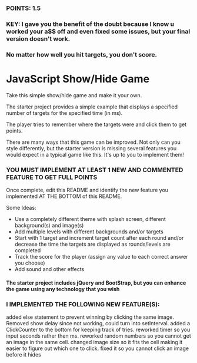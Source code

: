 ### POINTS: 1.5
### KEY: I gave you the benefit of the doubt because I know u worked your a$$ off and even fixed some issues, but your final version doesn't work.
### No matter how well you hit targets, you don't score.

# JavaScript Show/Hide Game

Take this simple show/hide game and make it your own.

The starter project provides a simple example that displays a specified number of targets for the specified time (in ms).

The player tries to remember where the targets were and click them to get points.

There are many ways that this game can be improved. Not only can you style differently, but the starter version is missing several features you would expect in a typical game like this. It's up to you to implement them!

### YOU MUST IMPLEMENT AT LEAST 1 NEW AND COMMENTED FEATURE TO GET FULL POINTS

Once complete, edit this README and identify the new feature you implemented AT THE BOTTOM of this README.

Some Ideas:

* Use a completely different theme with splash screen, different background(s) and image(s)
* Add multiple levels with different backgrounds and/or targets
* Start with 1 target and increment target count after each round and/or decrease the time the targets are displayed as rounds/levels are completed
* Track the score for the player (assign any value to each correct answer you choose)
* Add sound and other effects


#### The starter project includes jQuery and BootStrap, but you can enhance the game using any technology that you wish

### I IMPLEMENTED THE FOLLOWING NEW FEATURE(S):

added else statement to prevent winning by clicking the same image.
Removed show delay since not working, could turn into setInterval.
added a ClickCounter to the bottom for keeping track of tries.
reworked timer so you input seconds rather then ms.
reworked random numbers so you cannot get an image in the same cell.
changed image size so it fits the cell making it easier to figure out which one to click.
fixed it so you cannot click an image before it hides




